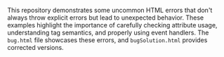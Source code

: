 This repository demonstrates some uncommon HTML errors that don't always throw explicit errors but lead to unexpected behavior.  These examples highlight the importance of carefully checking attribute usage, understanding tag semantics, and properly using event handlers. The `bug.html` file showcases these errors, and `bugSolution.html` provides corrected versions.